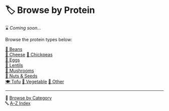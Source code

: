 # 🏷️ Browse by Protein

⌛ *Coming soon...*

Browse the protein types below:

[🫘 Beans](./indexes/category_beans.md)  
[🧀 Cheese](./indexes/category_cheese.md) 
[🌾 Chickpeas](./indexes/category_chickpeas.md)  
[🥚 Eggs](./indexes/category_eggs.md)  
[🥣 Lentils](./indexes/category_lentils.md)  
[🍄 Mushrooms](./indexes/category_mushrooms.md)  
[🌰 Nuts & Seeds](./indexes/category_nuts_seeds.md)  
[🍽️ Tofu](./indexes/category_tofu.md)
[🍆 Vegetable](./indexes/category_vegetable.md)
[🍴 Other](./indexes/category_other.md)


---

📁 [Browse by Category](../indexes/categories.md)  
🔤 [A–Z Index](../indexes/alphabet.md)
